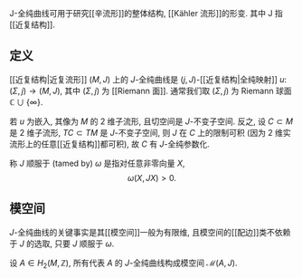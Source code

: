 
J-全纯曲线可用于研究[[辛流形]]的整体结构, [[Kähler 流形]]的形变. 其中 J 指[[近复结构]].

## 定义

[[近复结构|近复流形]] $(M,J)$ 上的 $J$-全纯曲线是 $(j,J)$-[[近复结构|全纯映射]] $u\colon (\Sigma,j)\to (M,J)$, 其中 $(\Sigma,j)$ 为 [[Riemann 面]]. 通常我们取 $(\Sigma,j)$ 为 Riemann 球面 $\mathbb{C}\cup\{\infty\}$.

若 $u$ 为嵌入, 其像为 $M$ 的 $2$ 维子流形, 且切空间是 $J$-不变子空间. 反之, 设 $C\subset M$ 是 $2$ 维子流形, $TC\subset TM$ 是 $J$-不变子空间, 则 $J$ 在 $C$ 上的限制可积 (因为 $2$ 维实流形上的任意[[近复结构]]都可积), 故 $C$ 有 $J$-全纯参数化.

称 $J$ 顺服于 (tamed by) $\omega$ 是指对任意非零向量 $X$,
$$
\omega(X,JX) > 0.
$$

## 模空间

$J$-全纯曲线的关键事实是其[[模空间]]一般为有限维, 且模空间的[[配边]]类不依赖于 $J$ 的选取, 只要 $J$ 顺服于 $\omega$.

设 $A\in H_2(M,\mathbb{Z})$, 所有代表 $A$ 的 $J$-全纯曲线构成模空间 $\mathcal M(A,J)$.